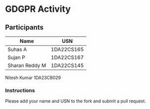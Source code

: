 # GDGPR Activity

## Participants

| Name   | USN        |
|--------|------------|
| Suhas A| 1DA22CS165 |
| Sujan P| 1DA22CS167 |
| Sharan Reddy M| 1DA22CS145|
  Nitesh Kumar 1DA23CB029
### Instructions
Please add your name and USN to the fork and submit a pull request.

